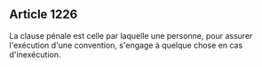 Article 1226
----
La clause pénale est celle par laquelle une personne, pour assurer l'exécution
d'une convention, s'engage à quelque chose en cas d'inexécution.
